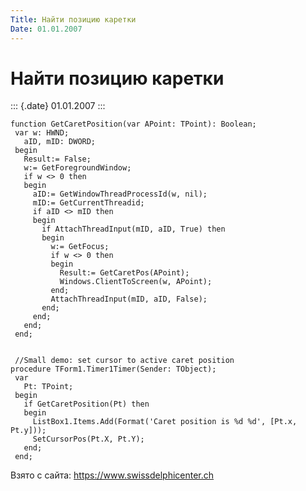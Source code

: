 ```yaml
---
Title: Найти позицию каретки
Date: 01.01.2007
---
```


Найти позицию каретки
=====================

::: {.date}
01.01.2007
:::

    function GetCaretPosition(var APoint: TPoint): Boolean;
     var w: HWND;
       aID, mID: DWORD;
     begin
       Result:= False;
       w:= GetForegroundWindow;
       if w <> 0 then
       begin
         aID:= GetWindowThreadProcessId(w, nil);
         mID:= GetCurrentThreadid;
         if aID <> mID then
         begin
           if AttachThreadInput(mID, aID, True) then
           begin
             w:= GetFocus;
             if w <> 0 then
             begin
               Result:= GetCaretPos(APoint);
               Windows.ClientToScreen(w, APoint);
             end;
             AttachThreadInput(mID, aID, False);
           end;
         end;
       end;
     end;
     
     
     //Small demo: set cursor to active caret position 
    procedure TForm1.Timer1Timer(Sender: TObject);
     var
       Pt: TPoint;
     begin
       if GetCaretPosition(Pt) then
       begin
         ListBox1.Items.Add(Format('Caret position is %d %d', [Pt.x, Pt.y]));
         SetCursorPos(Pt.X, Pt.Y);
       end;
     end;

Взято с сайта: <https://www.swissdelphicenter.ch>
